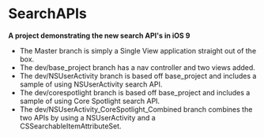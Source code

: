 # SearchAPIs
<b>A project demonstrating the new search API's in iOS 9</b>

- The Master branch is simply a Single View application straight out of the box.
- The dev/base_project branch has a nav controller and two views added.
- The dev/NSUserActivity branch is based off base_project and includes a sample of using NSUserActivity search API.
- The dev/corespotlight branch is based off base_project and includes a sample of using Core Spotlight search API.
- The dev/NSUserActivity_CoreSpotlight_Combined branch combines the two APIs by using a NSUserActivity and a CSSearchableItemAttributeSet.
